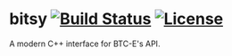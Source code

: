 # bitsy [![Build Status](https://travis-ci.org/skorezore/bitsy.svg?branch=master)](https://travis-ci.com/skorezore/bitsy) [![License](https://img.shields.io/badge/license-MIT-blue.svg?style=flat)](LICENSE)

A modern C++ interface for BTC-E's API.
